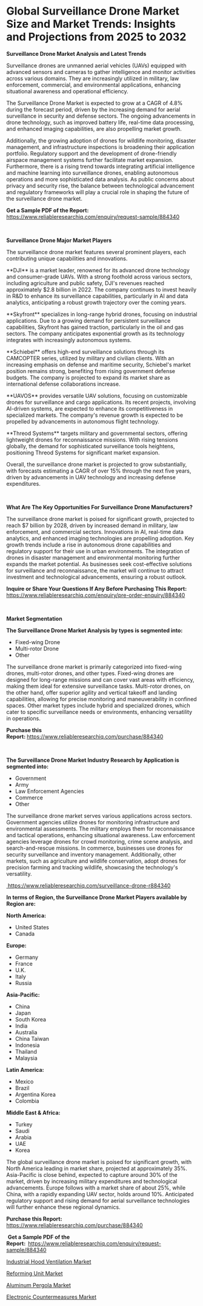 <p><h1>Global Surveillance Drone Market Size and Market Trends: Insights and Projections from 2025 to 2032</h1></p><p><strong>Surveillance Drone Market Analysis and Latest Trends</strong></p>
<p><p>Surveillance drones are unmanned aerial vehicles (UAVs) equipped with advanced sensors and cameras to gather intelligence and monitor activities across various domains. They are increasingly utilized in military, law enforcement, commercial, and environmental applications, enhancing situational awareness and operational efficiency.</p><p>The Surveillance Drone Market is expected to grow at a CAGR of 4.8% during the forecast period, driven by the increasing demand for aerial surveillance in security and defense sectors. The ongoing advancements in drone technology, such as improved battery life, real-time data processing, and enhanced imaging capabilities, are also propelling market growth. </p><p>Additionally, the growing adoption of drones for wildlife monitoring, disaster management, and infrastructure inspections is broadening their application portfolio. Regulatory support and the development of drone-friendly airspace management systems further facilitate market expansion. Furthermore, there is a rising trend towards integrating artificial intelligence and machine learning into surveillance drones, enabling autonomous operations and more sophisticated data analysis. As public concerns about privacy and security rise, the balance between technological advancement and regulatory frameworks will play a crucial role in shaping the future of the surveillance drone market.</p></p>
<p><strong>Get a Sample PDF of the Report:&nbsp;</strong> <a href="https://www.reliableresearchiq.com/enquiry/request-sample/884340?utm_campaign=1087&utm_medium=2&utm_source=Github&utm_content=ia&utm_term=16022025&utm_id=surveillance-drone">https://www.reliableresearchiq.com/enquiry/request-sample/884340</a></p>
<p>&nbsp;</p>
<p><strong>Surveillance Drone Major Market Players</strong></p>
<p><p>The surveillance drone market features several prominent players, each contributing unique capabilities and innovations. </p><p>**DJI** is a market leader, renowned for its advanced drone technology and consumer-grade UAVs. With a strong foothold across various sectors, including agriculture and public safety, DJI's revenues reached approximately $2.8 billion in 2022. The company continues to invest heavily in R&D to enhance its surveillance capabilities, particularly in AI and data analytics, anticipating a robust growth trajectory over the coming years.</p><p>**Skyfront** specializes in long-range hybrid drones, focusing on industrial applications. Due to a growing demand for persistent surveillance capabilities, Skyfront has gained traction, particularly in the oil and gas sectors. The company anticipates exponential growth as its technology integrates with increasingly autonomous systems.</p><p>**Schiebel** offers high-end surveillance solutions through its CAMCOPTER series, utilized by military and civilian clients. With an increasing emphasis on defense and maritime security, Schiebel's market position remains strong, benefiting from rising government defense budgets. The company is projected to expand its market share as international defense collaborations increase.</p><p>**UAVOS** provides versatile UAV solutions, focusing on customizable drones for surveillance and cargo applications. Its recent projects, involving AI-driven systems, are expected to enhance its competitiveness in specialized markets. The company's revenue growth is expected to be propelled by advancements in autonomous flight technology.</p><p>**Threod Systems** targets military and governmental sectors, offering lightweight drones for reconnaissance missions. With rising tensions globally, the demand for sophisticated surveillance tools heightens, positioning Threod Systems for significant market expansion.</p><p>Overall, the surveillance drone market is projected to grow substantially, with forecasts estimating a CAGR of over 15% through the next five years, driven by advancements in UAV technology and increasing defense expenditures.</p></p>
<p>&nbsp;</p>
<p><strong>What Are The Key Opportunities For Surveillance Drone Manufacturers?</strong></p>
<p><p>The surveillance drone market is poised for significant growth, projected to reach $7 billion by 2028, driven by increased demand in military, law enforcement, and commercial sectors. Innovations in AI, real-time data analytics, and enhanced imaging technologies are propelling adoption. Key growth trends include a rise in autonomous drone capabilities and regulatory support for their use in urban environments. The integration of drones in disaster management and environmental monitoring further expands the market potential. As businesses seek cost-effective solutions for surveillance and reconnaissance, the market will continue to attract investment and technological advancements, ensuring a robust outlook.</p></p>
<p><strong>Inquire or Share Your Questions If Any Before Purchasing This Report:</strong> <a href="https://www.reliableresearchiq.com/enquiry/pre-order-enquiry/884340?utm_campaign=1087&utm_medium=2&utm_source=Github&utm_content=ia&utm_term=16022025&utm_id=surveillance-drone">https://www.reliableresearchiq.com/enquiry/pre-order-enquiry/884340</a></p>
<p>&nbsp;</p>
<p><strong>Market Segmentation</strong></p>
<p><strong>The Surveillance Drone Market Analysis by types is segmented into:</strong></p>
<p><ul><li>Fixed-wing Drone</li><li>Multi-rotor Drone</li><li>Other</li></ul></p>
<p><p>The surveillance drone market is primarily categorized into fixed-wing drones, multi-rotor drones, and other types. Fixed-wing drones are designed for long-range missions and can cover vast areas with efficiency, making them ideal for extensive surveillance tasks. Multi-rotor drones, on the other hand, offer superior agility and vertical takeoff and landing capabilities, allowing for precise monitoring and maneuverability in confined spaces. Other market types include hybrid and specialized drones, which cater to specific surveillance needs or environments, enhancing versatility in operations.</p></p>
<p><strong>Purchase this Report:&nbsp;</strong><a href="https://www.reliableresearchiq.com/purchase/884340?utm_campaign=1087&utm_medium=2&utm_source=Github&utm_content=ia&utm_term=16022025&utm_id=surveillance-drone">https://www.reliableresearchiq.com/purchase/884340</a></p>
<p>&nbsp;</p>
<p><strong>The Surveillance Drone Market Industry Research by Application is segmented into:</strong></p>
<p><ul><li>Government</li><li>Army</li><li>Law Enforcement Agencies</li><li>Commerce</li><li>Other</li></ul></p>
<p><p>The surveillance drone market serves various applications across sectors. Government agencies utilize drones for monitoring infrastructure and environmental assessments. The military employs them for reconnaissance and tactical operations, enhancing situational awareness. Law enforcement agencies leverage drones for crowd monitoring, crime scene analysis, and search-and-rescue missions. In commerce, businesses use drones for security surveillance and inventory management. Additionally, other markets, such as agriculture and wildlife conservation, adopt drones for precision farming and tracking wildlife, showcasing the technology's versatility.</p></p>
<p><a href="https://www.reliableresearchiq.com/surveillance-drone-r884340?utm_campaign=1087&utm_medium=2&utm_source=Github&utm_content=ia&utm_term=16022025&utm_id=surveillance-drone">&nbsp;https://www.reliableresearchiq.com/surveillance-drone-r884340</a></p>
<p><strong>In terms of Region, the Surveillance Drone Market Players available by Region are:</strong></p>
<p>
    <p> <strong> North America: </strong>
        <ul>
            <li>United States</li>
            <li>Canada</li>
        </ul>
        </p> 
    <p> <strong> Europe: </strong>
        <ul>
            <li>Germany</li>
            <li>France</li>
            <li>U.K.</li>
            <li>Italy</li>
            <li>Russia</li>
        </ul>
        </p> 
    <p> <strong> Asia-Pacific: </strong>
        <ul>
            <li>China</li>
            <li>Japan</li>
            <li>South Korea</li>
            <li>India</li>
            <li>Australia</li>
            <li>China Taiwan</li>
            <li>Indonesia</li>
            <li>Thailand</li>
            <li>Malaysia</li>
        </ul>
        </p> 
    <p> <strong> Latin America: </strong>
        <ul>
            <li>Mexico</li>
            <li>Brazil</li>
            <li>Argentina Korea</li>
            <li>Colombia</li>
        </ul>
        </p> 
    <p> <strong> Middle East & Africa: </strong>
        <ul>
            <li>Turkey</li>
            <li>Saudi</li>
            <li>Arabia</li>
            <li>UAE</li>
            <li>Korea</li>
        </ul>
    </p>
    </p>
<p><p>The global surveillance drone market is poised for significant growth, with North America leading in market share, projected at approximately 35%. Asia-Pacific is close behind, expected to capture around 30% of the market, driven by increasing military expenditures and technological advancements. Europe follows with a market share of about 25%, while China, with a rapidly expanding UAV sector, holds around 10%. Anticipated regulatory support and rising demand for aerial surveillance technologies will further enhance these regional dynamics.</p></p>
<p><strong>Purchase this Report: </strong><a href="https://www.reliableresearchiq.com/purchase/884340?utm_campaign=1087&utm_medium=2&utm_source=Github&utm_content=ia&utm_term=16022025&utm_id=surveillance-drone">https://www.reliableresearchiq.com/purchase/884340</a></p>
<p>&nbsp;<strong>Get a Sample PDF of the Report:&nbsp;&nbsp;</strong><a href="https://www.reliableresearchiq.com/enquiry/request-sample/884340?utm_campaign=1087&utm_medium=2&utm_source=Github&utm_content=ia&utm_term=16022025&utm_id=surveillance-drone">https://www.reliableresearchiq.com/enquiry/request-sample/884340</a></p>
<p><strong></strong></p>
<p><p><a href="https://github.com/nacrehuipie/Market-Research-Report-List-1/blob/main/industrial-hood-ventilation-market.md?utm_campaign=1087&utm_medium=2&utm_source=Github&utm_content=ia&utm_term=16022025&utm_id=surveillance-drone">Industrial Hood Ventilation Market</a></p><p><a href="https://github.com/urticagebbia/Market-Research-Report-List-1/blob/main/reforming-unit-market.md?utm_campaign=1087&utm_medium=2&utm_source=Github&utm_content=ia&utm_term=16022025&utm_id=surveillance-drone">Reforming Unit Market</a></p><p><a href="https://github.com/merkinedry7b/Market-Research-Report-List-1/blob/main/aluminum-pergola-market.md?utm_campaign=1087&utm_medium=2&utm_source=Github&utm_content=ia&utm_term=16022025&utm_id=surveillance-drone">Aluminum Pergola Market</a></p><p><a href="https://github.com/wynonachirei9/Market-Research-Report-List-1/blob/main/electronic-countermeasures-market.md?utm_campaign=1087&utm_medium=2&utm_source=Github&utm_content=ia&utm_term=16022025&utm_id=surveillance-drone">Electronic Countermeasures Market</a></p></p>